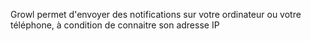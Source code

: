 Growl permet d'envoyer des notifications sur votre ordinateur ou votre téléphone, à condition de connaitre son adresse IP